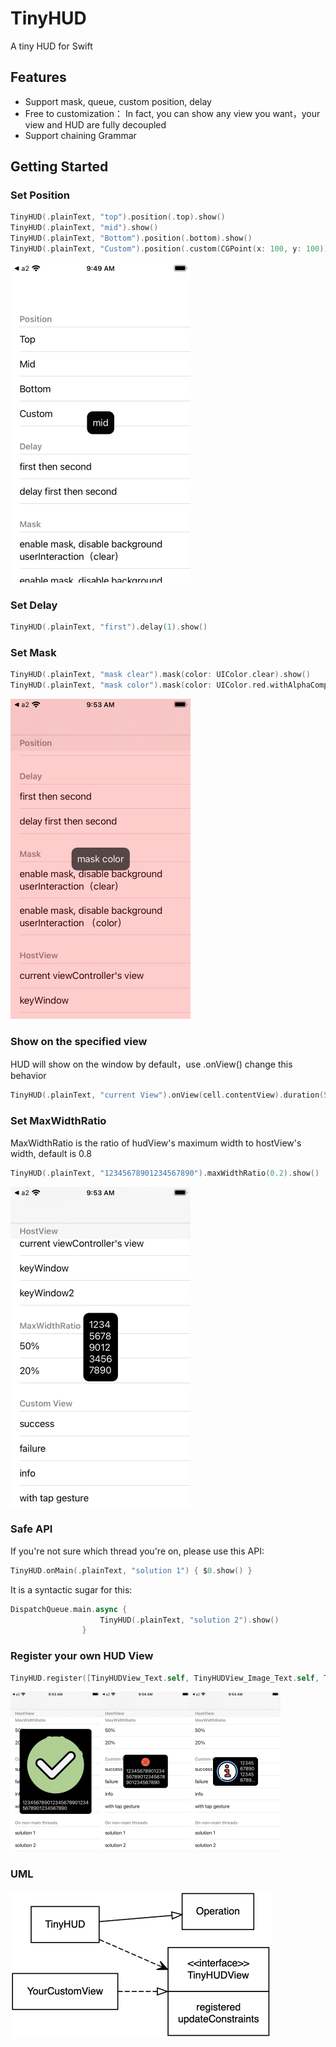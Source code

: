 # TinyHUD

A tiny HUD for Swift

## Features

- Support mask, queue,  custom position,  delay
- Free to customization： In fact, you can show any view you want，your view and HUD are fully decoupled
- Support chaining Grammar 

## Getting Started

### Set Position

```swift
TinyHUD(.plainText, "top").position(.top).show()
TinyHUD(.plainText, "mid").show()
TinyHUD(.plainText, "Bottom").position(.bottom).show()
TinyHUD(.plainText, "Custom").position(.custom(CGPoint(x: 100, y: 100))).show()
```

<img src="/Screenshots/1.png" alt="1" style="zoom:50%;" />

### Set Delay

```swift
TinyHUD(.plainText, "first").delay(1).show()
```

### Set Mask

```swift
TinyHUD(.plainText, "mask clear").mask(color: UIColor.clear).show()
TinyHUD(.plainText, "mask color").mask(color: UIColor.red.withAlphaComponent(0.2)).show()
```

<img src="/Screenshots/2.png" alt="2" style="zoom:50%;" />

### Show on the specified view

HUD will show on the window by default，use .onView() change this behavior

```swift
TinyHUD(.plainText, "current View").onView(cell.contentView).duration(5).show()
```

### Set MaxWidthRatio

MaxWidthRatio is the ratio of hudView's maximum width to hostView's width, default is 0.8

```swift
TinyHUD(.plainText, "12345678901234567890").maxWidthRatio(0.2).show()
```

<img src="/Screenshots/3.png" alt="3" style="zoom:50%;" />

### Safe API

If you're not sure which thread you're on, please use this API:

```swift
TinyHUD.onMain(.plainText, "solution 1") { $0.show() }
```

It is a syntactic sugar for this:

```swift
DispatchQueue.main.async {
                    TinyHUD(.plainText, "solution 2").show()
                }
```

### Register your own HUD View

```swift
TinyHUD.register([TinyHUDView_Text.self, TinyHUDView_Image_Text.self, TinyHUDView_Text_Tap.self])
```

<img src="/Screenshots/4.png" alt="4" style="zoom:25%;" /><img src="/Screenshots/5.png" alt="5" style="zoom:25%;" /><img src="/Screenshots/6.png" alt="6" style="zoom:25%;" />

### UML

<img src="/Screenshots/7.png" alt="7" style="zoom:50%;" />
